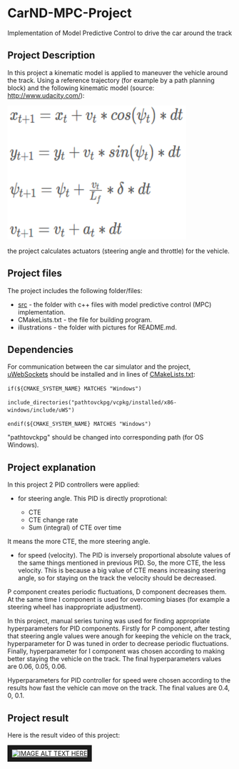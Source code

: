 # CarND-MPC-Project
Implementation of Model Predictive Control to drive the car around the track
## Project Description
In this project a kinematic model is applied to maneuver the vehicle around the track. Using a reference trajectory (for example by a path planning block) and the following kinematic model (source: http://www.udacity.com/):

<img src="https://github.com/SergeiDm/CarND-MPC-Project/blob/master/illustrations/Model.png" width="400" height="300"/>

the project calculates actuators (steering angle and throttle) for the vehicle.

## Project files
The project includes the following folder/files:
- [src](https://github.com/SergeiDm/CarND-MPC-Project/tree/master/src) - the folder with c++ files with model predictive control (MPC) implementation.
- CMakeLists.txt - the file for building program.
- illustrations - the folder with pictures for README.md.

## Dependencies
For communication between the car simulator and the project, [uWebSockets](https://github.com/uWebSockets/uWebSockets/blob/master/README.md) should be installed and in lines of [CMakeLists.txt](https://github.com/SergeiDm/CarND-PID-Controller/blob/master/CMakeLists.txt):

`if(${CMAKE_SYSTEM_NAME} MATCHES "Windows")`

`include_directories("pathtovckpg/vcpkg/installed/x86-windows/include/uWS")`

`endif(${CMAKE_SYSTEM_NAME} MATCHES "Windows")`

"pathtovckpg" should be changed into corresponding path (for OS Windows).


## Project explanation
In this project 2 PID controllers were applied:
- for steering angle. This PID is directly proprotional:

  - CTE
  - CTE change rate
  - Sum (integral) of CTE over time

It means the more CTE, the more steering angle.

- for speed (velocity). The PID is inversely proportional absolute values of the same things mentioned in previous PID. So, the more CTE, the less velocity. This is because a big value of CTE means increasing steering angle, so for staying on the track the velocity should be decreased.



P component creates periodic fluctuations, D component decreases them. At the same time I component is used for overcoming biases (for example a steering wheel has inappropriate adjustment).

In this project, manual series tuning was used for finding appropriate hyperparameters for PID components. Firstly for P component, after   testing that steering angle values were anough for keeping the vehicle on the track, hyperparameter for D was tuned in order to decrease periodic fluctuations. Finally, hyperparameter for I component was chosen according to making better staying the vehicle on the track. The final hyperparameters values are 0.06, 0.05, 0.06.

Hyperparameters for PID controller for speed were chosen according to the results how fast the vehicle can move on the track.
The final values are 0.4, 0, 0.1.

## Project result
Here is the result video of this project:

<a href="https://youtu.be/2VPTpG9AUoQ" target="_blank"><img src="http://img.youtube.com/vi/2VPTpG9AUoQ/0.jpg" 
alt="IMAGE ALT TEXT HERE" width="400" height="300" border="10" /></a>
